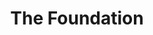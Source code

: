 ---
title: 'The Foundation'
episode: 1
pc: 801
written: Alec Berg & Jeff Schaffer
directed: Andy Ackerman
aired: September 19, 1996
imdb: 'http://www.imdb.com/title/tt0697699/'
wiki: 'https://en.wikipedia.org/wiki/The_Foundation_(Seinfeld)'
taxonomy:
    category:
        - episode
---